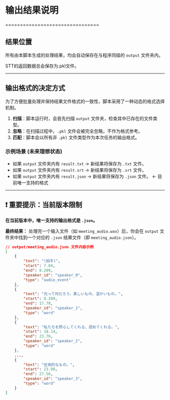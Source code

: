 # 输出结果说明
================================

## 结果位置
所有由本脚本生成的处理结果，均会自动保存在与程序同级的 `output` 文件夹内。

STT的返回数据总会保存为.pkl文件。

---

## 输出格式的决定方式

为了方便批量处理并保持结果文件格式的一致性，脚本采用了一种动态的格式选择机制。

1.  **扫描**：脚本运行时，会首先扫描 `output` 文件夹，检查其中已存在的文件类型。
2.  **忽略**：在扫描过程中，`.pkl` 文件会被完全忽略，不作为格式参考。
3.  **匹配**：脚本会以所有非 `.pkl` 文件类型作为本次任务的输出格式。

### 示例场景 (未来理想状态)
* 如果 `output` 文件夹内有 `result.txt` -> 新结果将保存为 `.txt` 文件。
* 如果 `output` 文件夹内有 `result.srt` -> 新结果将保存为 `.srt` 文件。
* 如果 `output` 文件夹内有 `result.json` -> 新结果将保存为 `.json` 文件。 <- 目前唯一支持的格式

---

## ❗ 重要提示：当前版本限制

**在当前版本中，唯一支持的输出格式是 `.json`。**

**最终结果：**
处理完一个输入文件（如 `meeting_audio.wav`）后，你会在 `output` 文件夹中找到一个对应的 `.json` 结果文件（即 `meeting_audio.json`）。

```json
// output/meeting_audio.json 文件内容示例
[
    {
        "text": "(拍手)",
        "start": 7.84,
        "end": 8.209,
        "speaker_id": "speaker_0",
        "type": "audio_event"
    },
    {
        "text": "光って何だろう。美しいもの、温かいもの。",
        "start": 8.209,
        "end": 17.78,
        "speaker_id": "speaker_1",
        "type": "word"
    },
    {
        "text": "私たちを照らしてくれる、認めてくれる。",
        "start": 18.14,
        "end": 23.76,
        "speaker_id": "speaker_2",
        "type": "word"
    },
    ...,
    {
        "text": "圧倒的なもの。",
        "start": 23.98,
        "end": 27.56,
        "speaker_id": "speaker_3",
        "type": "word"
    }
]
```